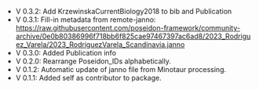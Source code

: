 - V 0.3.2: Add KrzewinskaCurrentBiology2018 to bib and Publication
- V 0.3.1: Fill-in metadata from remote-janno: https://raw.githubusercontent.com/poseidon-framework/community-archive/0e0b80386996f718bb6f825cae97467397ac6ad8/2023_Rodriguez_Varela/2023_RodriguezVarela_Scandinavia.janno
- V 0.3.0: Added Publication info
- V 0.2.0: Rearrange Poseidon_IDs alphabetically.
- V 0.1.2: Automatic update of janno file from Minotaur processing.
- V 0.1.1: Added self as contributor to package.

